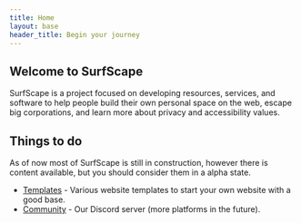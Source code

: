 ```yaml
---
title: Home
layout: base
header_title: Begin your journey
---
```


## Welcome to SurfScape

SurfScape is a project focused on developing resources, services, and software to help people build their own personal space on the web, escape big corporations, and learn more about privacy and accessibility values.

## Things to do

As of now most of SurfScape is still in construction, however there is content available, but you should consider them in a alpha state.

- [Templates](/library/templates) - Various website templates to start your own website with a good base.
- [Community](/community) - Our Discord server (more platforms in the future).

<!--

<section class="sk-card " id="Webrings">
  <h3>Webrings</h3>
  <span style="display:flex;align-items:center;gap:0.5em;">
    <a href='https://webri.ng/webring/freespeechwebring/previous?via=https://surfscape.neocities.org'><img
          src="https://i.imgur.com/sIR6aFP.gif" width="32" height="32" alt="prev"
          style="image-rendering:pixelated;"></a>
    <a href="https://town.thecozy.cat/web-revival/freespeechwebring/"><img src="https://i.imgur.com/2zm1hMn.gif"
          width="88" height="31" alt="webring" style="image-rendering:pixelated;"></a>
    <a href='https://webri.ng/webring/freespeechwebring/next?via=https://surfscape.neocities.org'><img
          src="https://i.imgur.com/6ni3bTd.gif" width="32" height="32" alt="next"
          style="image-rendering:pixelated;"></a>
  </span>
</section> -->
